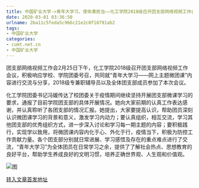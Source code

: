 ```yaml
---
title: 中国矿业大学->青年大学习，使命勇担当——化工学院2018级召开团支部网络视频工作会 | cumt.net.cn
date: 2020-03-01 03:36:50
urlname: 2ba11c5feda5c966c21e2c0f18791ab2
tags: 
- 中国矿业大学
categories:
- cumt.net.cn
- 中国矿业大学
---
```

团支部网络视频工作会2月25日下午，化工学院2018级召开团支部网络视频工作会议，积极响应学校、学院团委号召，共同就“青年大学习——网上主题微团课”内容进行交流与分享，2018级专兼职辅导员以及全体团支部成员参加了本次会议。

化工学院团委书记冯媛传达了校团委关于疫情期间继续坚持开展团支部微课学习的要求，通报了目前学院团支部的具体开展情况。她向大家前期的认真工作表达感谢，并认真聆听了各团支部的情况汇报。她提出，大家要提高认识，帮助团员深刻认识微团课学习的背景和意义，激发学习内动力；要认真组织，相互交流，学习其他团支部的优秀组织方式，进一步深入讨论和学习每一期主题的内容；要积极践行，实现学以致用，将微团课内容内化于心、外化于行，疫情当下，积极为防控工作贡献力量。各个团支部分别就日常进展、学习感悟及存在的重点难点进行了交流，“青年大学习”为全体团员在日常学习之余，提供了了解社会热点、思想教育的良好平台，帮助学生养成良好的文明习惯，培养正确世界观、人生观和价值观。

![图](http://xwzx.cumt.edu.cn/_upload/article/images/e5/d1/b08b3c634ae2b5c906830945e379/6683cbbb-1f2e-4d43-9245-bf1707ab8f33.jpg)

[转入文章首发地址](http://xwzx.cumt.edu.cn/89/8a/c523a559498/page.htm)